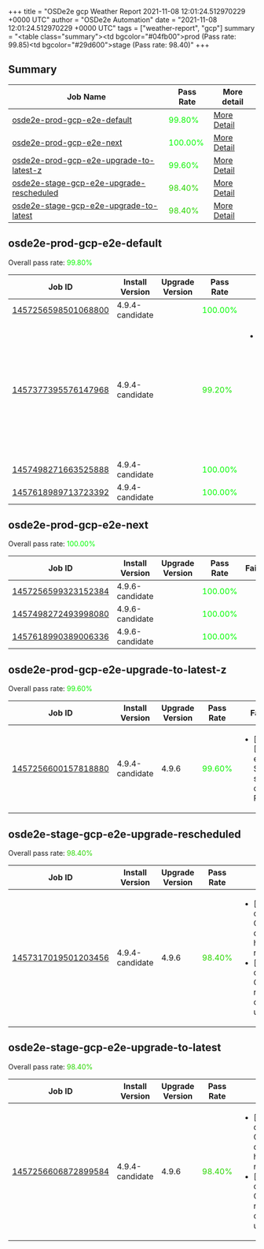 +++
title = "OSDe2e gcp Weather Report 2021-11-08 12:01:24.512970229 +0000 UTC"
author = "OSDe2e Automation"
date = "2021-11-08 12:01:24.512970229 +0000 UTC"
tags = ["weather-report", "gcp"]
summary = "<table class=\"summary\"><tr><td bgcolor=\"#04fb00\"></td><td>prod (Pass rate: 99.85)</td></tr><tr><td bgcolor=\"#29d600\"></td><td>stage (Pass rate: 98.40)</td></tr></table>"
+++
## Summary

| Job Name | Pass Rate | More detail |
|----------|-----------|-------------|
|[osde2e-prod-gcp-e2e-default](https://prow.ci.openshift.org/?job=osde2e-prod-gcp-e2e-default)| <span style="color:#06f900;">99.80%</span>|[More Detail](#osde2e-prod-gcp-e2e-default)|
|[osde2e-prod-gcp-e2e-next](https://prow.ci.openshift.org/?job=osde2e-prod-gcp-e2e-next)| <span style="color:#01fe00;">100.00%</span>|[More Detail](#osde2e-prod-gcp-e2e-next)|
|[osde2e-prod-gcp-e2e-upgrade-to-latest-z](https://prow.ci.openshift.org/?job=osde2e-prod-gcp-e2e-upgrade-to-latest-z)| <span style="color:#0bf400;">99.60%</span>|[More Detail](#osde2e-prod-gcp-e2e-upgrade-to-latest-z)|
|[osde2e-stage-gcp-e2e-upgrade-rescheduled](https://prow.ci.openshift.org/?job=osde2e-stage-gcp-e2e-upgrade-rescheduled)| <span style="color:#29d600;">98.40%</span>|[More Detail](#osde2e-stage-gcp-e2e-upgrade-rescheduled)|
|[osde2e-stage-gcp-e2e-upgrade-to-latest](https://prow.ci.openshift.org/?job=osde2e-stage-gcp-e2e-upgrade-to-latest)| <span style="color:#29d600;">98.40%</span>|[More Detail](#osde2e-stage-gcp-e2e-upgrade-to-latest)|



## osde2e-prod-gcp-e2e-default

Overall pass rate: <span style="color:#06f900;">99.80%</span>

| Job ID | Install Version | Upgrade Version | Pass Rate | Failures |
|--------|-----------------|-----------------|-----------|----------|
[1457256598501068800](https://prow.ci.openshift.org/view/gs/origin-ci-test/logs/osde2e-prod-gcp-e2e-default/1457256598501068800) | 4.9.4-candidate |  | <span style="color:#01fe00;">100.00%</span>|
[1457377395576147968](https://prow.ci.openshift.org/view/gs/origin-ci-test/logs/osde2e-prod-gcp-e2e-default/1457377395576147968) | 4.9.4-candidate |  | <span style="color:#15ea00;">99.20%</span>|<ul><li>[install] [Suite: e2e] [OSD] RBAC Dedicated Admins SCC permissions scc-test new SCC does not break pods</li></ul>
[1457498271663525888](https://prow.ci.openshift.org/view/gs/origin-ci-test/logs/osde2e-prod-gcp-e2e-default/1457498271663525888) | 4.9.4-candidate |  | <span style="color:#01fe00;">100.00%</span>|
[1457618989713723392](https://prow.ci.openshift.org/view/gs/origin-ci-test/logs/osde2e-prod-gcp-e2e-default/1457618989713723392) | 4.9.4-candidate |  | <span style="color:#01fe00;">100.00%</span>|



## osde2e-prod-gcp-e2e-next

Overall pass rate: <span style="color:#01fe00;">100.00%</span>

| Job ID | Install Version | Upgrade Version | Pass Rate | Failures |
|--------|-----------------|-----------------|-----------|----------|
[1457256599323152384](https://prow.ci.openshift.org/view/gs/origin-ci-test/logs/osde2e-prod-gcp-e2e-next/1457256599323152384) | 4.9.6-candidate |  | <span style="color:#01fe00;">100.00%</span>|
[1457498272493998080](https://prow.ci.openshift.org/view/gs/origin-ci-test/logs/osde2e-prod-gcp-e2e-next/1457498272493998080) | 4.9.6-candidate |  | <span style="color:#01fe00;">100.00%</span>|
[1457618990389006336](https://prow.ci.openshift.org/view/gs/origin-ci-test/logs/osde2e-prod-gcp-e2e-next/1457618990389006336) | 4.9.6-candidate |  | <span style="color:#01fe00;">100.00%</span>|



## osde2e-prod-gcp-e2e-upgrade-to-latest-z

Overall pass rate: <span style="color:#0bf400;">99.60%</span>

| Job ID | Install Version | Upgrade Version | Pass Rate | Failures |
|--------|-----------------|-----------------|-----------|----------|
[1457256600157818880](https://prow.ci.openshift.org/view/gs/origin-ci-test/logs/osde2e-prod-gcp-e2e-upgrade-to-latest-z/1457256600157818880) | 4.9.4-candidate | 4.9.6 | <span style="color:#0bf400;">99.60%</span>|<ul><li>[upgrade] [Suite: e2e] Storage storage create PVCs</li></ul>



## osde2e-stage-gcp-e2e-upgrade-rescheduled

Overall pass rate: <span style="color:#29d600;">98.40%</span>

| Job ID | Install Version | Upgrade Version | Pass Rate | Failures |
|--------|-----------------|-----------------|-----------|----------|
[1457317019501203456](https://prow.ci.openshift.org/view/gs/origin-ci-test/logs/osde2e-stage-gcp-e2e-upgrade-rescheduled/1457317019501203456) | 4.9.4-candidate | 4.9.6 | <span style="color:#29d600;">98.40%</span>|<ul><li>[upgrade] [Suite: operators] CloudIngressOperator deployment should have all desired replicas ready</li><li>[upgrade] [Suite: operators] CloudIngressOperator rh-api-test cidr block changes should updated the service</li></ul>



## osde2e-stage-gcp-e2e-upgrade-to-latest

Overall pass rate: <span style="color:#29d600;">98.40%</span>

| Job ID | Install Version | Upgrade Version | Pass Rate | Failures |
|--------|-----------------|-----------------|-----------|----------|
[1457256606872899584](https://prow.ci.openshift.org/view/gs/origin-ci-test/logs/osde2e-stage-gcp-e2e-upgrade-to-latest/1457256606872899584) | 4.9.4-candidate | 4.9.6 | <span style="color:#29d600;">98.40%</span>|<ul><li>[upgrade] [Suite: operators] CloudIngressOperator deployment should have all desired replicas ready</li><li>[upgrade] [Suite: operators] CloudIngressOperator rh-api-test cidr block changes should updated the service</li></ul>





